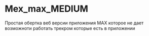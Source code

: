 # Mex_max_MEDIUM
Простая обертка веб версии приложения MAX которое не дает возможноти работать трекром которые есть в приложении
